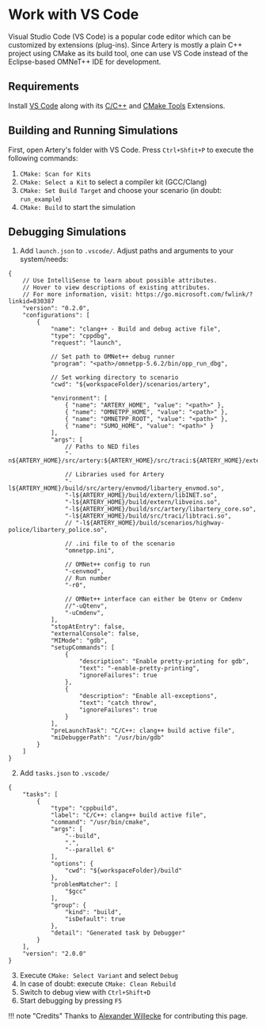 # Work with VS Code

Visual Studio Code (VS Code) is a popular code editor which can be customized by extensions (plug-ins).
Since Artery is mostly a plain C++ project using CMake as its build tool, one can use VS Code instead of the Eclipse-based OMNeT++ IDE for development.

## Requirements
Install [VS Code](https://code.visualstudio.com/docs/setup/setup-overview) along with its [C/C++](https://marketplace.visualstudio.com/items?itemName=ms-vscode.cpptools) and [CMake Tools](https://marketplace.visualstudio.com/items?itemName=ms-vscode.cmake-tools) Extensions.

## Building and Running Simulations
First, open Artery's folder with VS Code. Press `Ctrl+Shfit+P` to execute the following commands:
1. `CMake: Scan for Kits`
2. `CMake: Select a Kit` to select a compiler kit (GCC/Clang)
3. `CMake: Set Build Target` and choose your scenario (in doubt: `run_example`)
4. `CMake: Build` to start the simulation

## Debugging Simulations
1. Add `launch.json` to `.vscode/`. Adjust paths and arguments to your system/needs:
```
{
    // Use IntelliSense to learn about possible attributes.
    // Hover to view descriptions of existing attributes.
    // For more information, visit: https://go.microsoft.com/fwlink/?linkid=830387
    "version": "0.2.0",
    "configurations": [
        {
            "name": "clang++ - Build and debug active file",
            "type": "cppdbg",
            "request": "launch",

            // Set path to OMNet++ debug runner
            "program": "<path>/omnetpp-5.6.2/bin/opp_run_dbg",

            // Set working directory to scenario
            "cwd": "${workspaceFolder}/scenarios/artery",

            "environment": [
                { "name": "ARTERY_HOME", "value": "<path>" },
                { "name": "OMNETPP_HOME", "value": "<path>" },
                { "name": "OMNETPP_ROOT", "value": "<path>" },
                { "name": "SUMO_HOME", "value": "<path>" }
            ],
            "args": [
                // Paths to NED files
                "-n${ARTERY_HOME}/src/artery:${ARTERY_HOME}/src/traci:${ARTERY_HOME}/extern/veins/examples/veins:${ARTERY_HOME}/extern/veins/src/veins:${ARTERY_HOME}/extern/inet/src:${ARTERY_HOME}/extern/inet/examples:${ARTERY_HOME}/extern/inet/tutorials:${ARTERY_HOME}/extern/inet/showcases",

                // Libraries used for Artery
                "-l${ARTERY_HOME}/build/src/artery/envmod/libartery_envmod.so",
                "-l${ARTERY_HOME}/build/extern/libINET.so",
                "-l${ARTERY_HOME}/build/extern/libveins.so",
                "-l${ARTERY_HOME}/build/src/artery/libartery_core.so",
                "-l${ARTERY_HOME}/build/src/traci/libtraci.so",
                // "-l${ARTERY_HOME}/build/scenarios/highway-police/libartery_police.so",

                // .ini file to of the scenario
                "omnetpp.ini",

                // OMNet++ config to run
                "-cenvmod",
                // Run number
                "-r0",

                // OMNet++ interface can either be Qtenv or Cmdenv
                //"-uQtenv",
                "-uCmdenv",
            ],
            "stopAtEntry": false,
            "externalConsole": false,
            "MIMode": "gdb",
            "setupCommands": [
                {
                    "description": "Enable pretty-printing for gdb",
                    "text": "-enable-pretty-printing",
                    "ignoreFailures": true
                },
                {
                    "description": "Enable all-exceptions",
                    "text": "catch throw",
                    "ignoreFailures": true
                }
            ],
            "preLaunchTask": "C/C++: clang++ build active file",
            "miDebuggerPath": "/usr/bin/gdb"
        }
    ]
}
```
2. Add `tasks.json` to `.vscode/`
```
{
    "tasks": [
        {
            "type": "cppbuild",
            "label": "C/C++: clang++ build active file",
            "command": "/usr/bin/cmake",
            "args": [
                "--build",
                ".",
                "--parallel 6"
            ],
            "options": {
                "cwd": "${workspaceFolder}/build"
            },
            "problemMatcher": [
                "$gcc"
            ],
            "group": {
                "kind": "build",
                "isDefault": true
            },
            "detail": "Generated task by Debugger"
        }
    ],
    "version": "2.0.0"
}
```
3. Execute `CMake: Select Variant` and select `Debug`
4. In case of doubt: execute `CMake: Clean Rebuild`
5. Switch to debug view with `Ctrl+Shift+D`
6. Start debugging by pressing `F5`

!!! note "Credits"
    Thanks to [Alexander Willecke](https://github.com/awillecke) for contributing this page.
